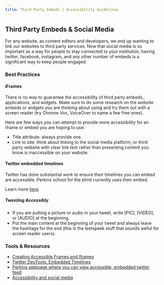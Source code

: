 ```yaml
---
title: Third Party Embeds | Accessibility Guidelines
---
```

## Third Party Embeds &amp; Social Media

For any website, as content editors and developers, we end up wanting to link our websites to third party services. Now that social media is so important as a way for people to stay connected to your institution, having twitter, facebook, instagram, and any other number of embeds is a significant way to keep people engaged.

### Best Practices
#### iFrames
There is no way to guarantee the accessibility of third party embeds, applications, and widgets.  Make sure to do some research on the website embeds or widgets you are thinking about using and try them out with a screen reader (try Chrome Vox, VoiceOver to name a few free ones).

Here are few ways you can attempt to provide more accessibility for an iframe or embed you are hoping to use:

* <span class="text-bold">Title attribute</span>: always provide one.
* <span class="text-bold">Link to site</span>: think about linking to the social media platform, or third party website with clear link text rather than presenting content you know is inaccessible on your website.

#### Twitter embedded timelines
Twitter has done substantial work to ensure their timelines you can embed are accessible. Perkins school for the blind currently uses their embed.

Learn more <a href='https://dev.twitter.com/web/embedded-timelines
' title='Link to twitter dev tools for embedding twitter timeline'>here</a>.

##### Tweeting Accessibly
* If you are putting a picture or audio in your tweet, write [PIC], [VIDEO], or [AUDIO] at the beginning.
* Put the main content at the beginning of your tweet and always leave the hashtags for the end (this is the leetspeek stuff that sounds awful for screen reader users).

### Tools &amp; Resources
* <a href='http://webaim.org/techniques/frames/'>Creating Accessible Frames and Iframes</a>
* <a href='https://dev.twitter.com/web/embedded-timelines'>Twitter DevTools: Embedded Timelines</a>
* <a href='http://www.perkins.org/stories/social-media'>Perkins webpage where you can view accessible, embedded twitter feed</a>
* <a href='https://webtoolkit.govt.nz/guidance/social-media/accessibility-and-social-media/'>Accessibility and social media</a>
